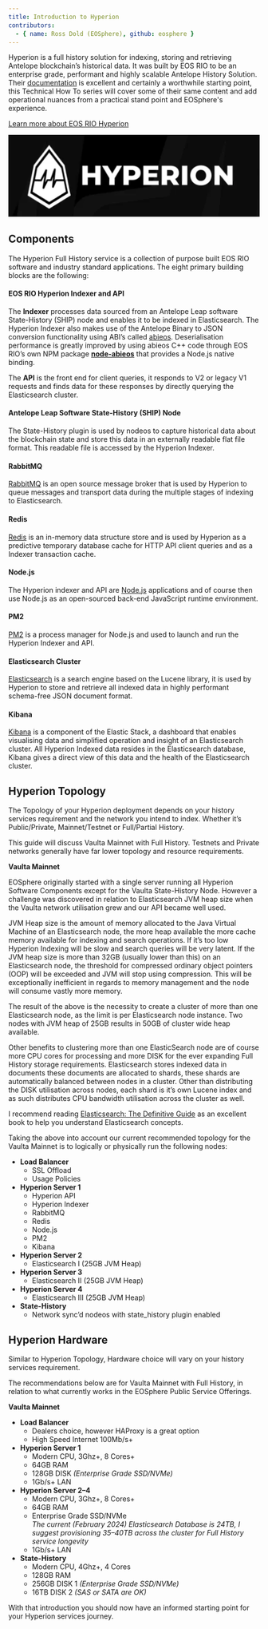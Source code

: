 ```yaml
---
title: Introduction to Hyperion
contributors:
  - { name: Ross Dold (EOSphere), github: eosphere }
---
```


Hyperion is a full history solution for indexing, storing and retrieving Antelope blockchain’s historical data.
It was built by EOS RIO to be an enterprise grade, performant and highly scalable Antelope History Solution. Their  [documentation](https://hyperion.docs.eosrio.io/)  is excellent and certainly a worthwhile starting point, this Technical How To series will cover some of their same content and add operational nuances from a practical stand point and EOSphere's experience.

[Learn more about EOS RIO Hyperion](https://eosrio.io/hyperion/)

![image](/images/hyperion.png)

## Components

The Hyperion Full History service is a collection of purpose built EOS RIO software and industry standard applications. The eight primary building blocks are the following:

#### EOS RIO Hyperion Indexer and API

The  **Indexer**  processes data sourced from an Antelope Leap software State-History (SHIP) node and enables it to be indexed in Elasticsearch. The Hyperion Indexer also makes use of the Antelope Binary to JSON conversion functionality using ABI’s called  [abieos](https://github.com/AntelopeIO/abieos). Deserialisation performance is greatly improved by using abieos C++ code through EOS RIO’s own NPM package  [**node-abieos**](https://github.com/eosrio/node-abieos)  that provides a Node.js native binding.

The  **API**  is the front end for client queries, it responds to V2 or legacy V1 requests and finds data for these responses by directly querying the Elasticsearch cluster.

#### Antelope Leap Software State-History (SHIP) Node

The State-History plugin is used by nodeos to capture historical data about the blockchain state and store this data in an externally readable flat file format. This readable file is accessed by the Hyperion Indexer.

#### RabbitMQ

[RabbitMQ](https://www.rabbitmq.com/)  is an open source message broker that is used by Hyperion to queue messages and transport data during the multiple stages of indexing to Elasticsearch.

#### Redis

[Redis](https://redis.io/)  is an in-memory data structure store and is used by Hyperion as a predictive temporary database cache for HTTP API client queries and as a Indexer transaction cache.

#### Node.js

The Hyperion indexer and API are  [Node.js](https://nodejs.org/en/)  applications and of course then use Node.js as an open-sourced back-end JavaScript runtime environment.

#### PM2

[PM2](https://pm2.keymetrics.io/)  is a process manager for Node.js and used to launch and run the Hyperion Indexer and API.

#### Elasticsearch Cluster

[Elasticsearch](https://www.elastic.co/)  is a search engine based on the Lucene library, it is used by Hyperion to store and retrieve all indexed data in highly performant schema-free JSON document format.

#### Kibana

[Kibana](https://www.elastic.co/kibana/)  is a component of the Elastic Stack, a dashboard that enables visualising data and simplified operation and insight of an Elasticsearch cluster. All Hyperion Indexed data resides in the Elasticsearch database, Kibana gives a direct view of this data and the health of the Elasticsearch cluster.

## Hyperion Topology

The Topology of your Hyperion deployment depends on your history services requirement and the network you intend to index. Whether it’s Public/Private, Mainnet/Testnet or Full/Partial History.

This guide will discuss Vaulta Mainnet with Full History. Testnets and Private networks generally have far lower topology and resource requirements.

**Vaulta Mainnet**

EOSphere originally started with a single server running all Hyperion Software Components except for the Vaulta State-History Node. However a challenge was discovered in relation to Elasticsearch JVM heap size when the Vaulta network utilisation grew and our API became well used.

JVM Heap size is the amount of memory allocated to the Java Virtual Machine of an Elasticsearch node, the more heap available the more cache memory available for indexing and search operations. If it’s too low Hyperion Indexing will be slow and search queries will be very latent. If the JVM heap size is more than 32GB (usually lower than this) on an Elasticsearch node, the threshold for compressed ordinary object pointers (OOP) will be exceeded and JVM will stop using compression. This will be exceptionally inefficient in regards to memory management and the node will consume vastly more memory.

The result of the above is the necessity to create a cluster of more than one Elasticsearch node, as the limit is per Elasticsearch node instance. Two nodes with JVM heap of 25GB results in 50GB of cluster wide heap available.

Other benefits to clustering more than one ElasticSearch node are of course more CPU cores for processing and more DISK for the ever expanding Full History storage requirements. Elasticsearch stores indexed data in documents these documents are allocated to shards, these shards are automatically balanced between nodes in a cluster. Other than distributing the DISK utilisation across nodes, each shard is it’s own Lucene index and as such distributes CPU bandwidth utilisation across the cluster as well.

I recommend reading  [Elasticsearch: The Definitive Guide](https://www.elastic.co/guide/en/elasticsearch/guide/current/index.html)  as an excellent book to help you understand Elasticsearch concepts.

Taking the above into account our current recommended topology for the Vaulta Mainnet is to logically or physically run the following nodes:

* **Load Balancer**
  * SSL Offload
  * Usage Policies
* **Hyperion Server 1**
  * Hyperion API  
  * Hyperion Indexer  
  * RabbitMQ  
  * Redis  
  * Node.js  
  * PM2  
  * Kibana
* **Hyperion Server 2**
  * Elasticsearch I (25GB JVM Heap)
* **Hyperion Server 3**
  * Elasticsearch II (25GB JVM Heap)
* **Hyperion Server 4**
  * Elasticsearch III (25GB JVM Heap)
* **State-History**
  * Network sync’d nodeos with state_history plugin enabled

## Hyperion Hardware

Similar to Hyperion Topology, Hardware choice will vary on your history services requirement.

The recommendations below are for Vaulta Mainnet with Full History, in relation to what currently works in the EOSphere Public Service Offerings.

**Vaulta Mainnet**

* **Load Balancer** 
  * Dealers choice, however HAProxy is a great option  
  * High Speed Internet 100Mb/s+
* **Hyperion Server 1**  
   * Modern CPU, 3Ghz+, 8 Cores+  
   * 64GB RAM  
   * 128GB DISK  _(Enterprise Grade SSD/NVMe)_  
   * 1Gb/s+ LAN
* **Hyperion Server 2–4**  
   * Modern CPU, 3Ghz+, 8 Cores+  
   * 64GB RAM  
   * Enterprise Grade SSD/NVMe  
    _The current (February 2024) Elasticsearch Database is 24TB, I suggest provisioning 35–40TB across the cluster for Full History service longevity_  
   * 1Gb/s+ LAN
* **State-History**  
   * Modern CPU, 4Ghz+, 4 Cores  
   * 128GB RAM  
   * 256GB DISK 1  _(Enterprise Grade SSD/NVMe)_  
   * 16TB DISK 2  _(SAS or SATA are OK)_

With that introduction you should now have an informed starting point for your Hyperion services journey.
